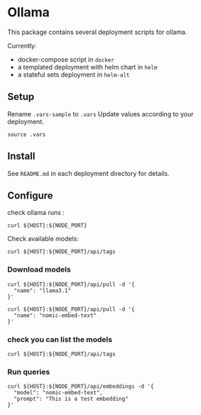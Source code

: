 # Ollama

This package contains several deployment scripts for ollama.

Currently:
- docker-compose script in `docker`
- a templated deployment with helm chart in `helm`
- a stateful sets deployment in `helm-alt`


## Setup

Rename `.vars-sample` to `.vars`
Update values according to your deployment.

`source .vars`

## Install


See `README.md` in each deployment directory for details.


## Configure

check ollama runs :

```curl ${HOST}:${NODE_PORT}```



Check available models: 

```curl ${HOST}:${NODE_PORT}/api/tags```



### Download models

```shell
curl ${HOST}:${NODE_PORT}/api/pull -d '{
  "name": "llama3.1"
}'
```

```shell
curl ${HOST}:${NODE_PORT}/api/pull -d '{
  "name": "nomic-embed-text"
}'
```


### check you can list the models

```curl ${HOST}:${NODE_PORT}/api/tags```


### Run queries

```shell
curl ${HOST}:${NODE_PORT}/api/embeddings -d '{
  "model": "nomic-embed-text",
  "prompt": "This is a test embedding"
}'
```
